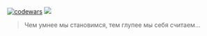 [![codewars](https://www.codewars.com/users/kostya%20bet/badges/micro)](https://codewars.com/users/kostya%20bet)
 <a href="https://leetcode.com/kostyabet/">
     <img src="https://cp-logo.vercel.app/leetcode/kostyabet"/>
 </a>
> Чем умнее мы становимся, тем глупее мы себя считаем...
